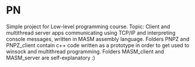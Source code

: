 # PN
Simple project for Low-level programming course. 
Topic: Client and multithread server apps communicating using TCP/IP and interpreting console messages, written in MASM assembly language.
Folders PNPZ and PNPZ_client contain c++ code written as a prototype in order to get used to winsock and multithread programming.
Folders MASM_client and MASM_server are self-explanatory :)
